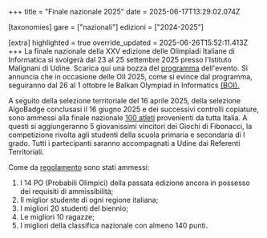 +++
title = "Finale nazionale 2025"
date = 2025-06-17T13:29:02.074Z

[taxonomies]
gare = ["nazionali"]
edizioni = ["2024-2025"]

[extra]
highlighted = true
override_updated = 2025-06-26T15:52:11.413Z
+++
La finale nazionale della XXV edizione delle Olimpiadi Italiane di Informatica
si svolgerà dal 23 al 25 settembre 2025 presso l'Istituto Malignani di Udine.
Scarica qui una bozza del
[programma](/documents/Programma%2023-30%20settembre%20OII.pdf) dell'evento. Si
annuncia che in occasione delle OII 2025, come si evince dal programma,
seguiranno dal 26 al 1 ottobre le Balkan Olympiad in Informatics
[(BOI).](https://boi2025.anpc.it/)

A seguito della selezione territoriale del 16 aprile 2025, della selezione AlgoBadge conclusasi il 16 giugno 2025 e dei successivi controlli copiature, sono ammessi alla
finale nazionale [100 atleti](/results/Ammessi_OII_2025.xlsx) provenienti da tutta Italia. A questi si
aggiungeranno 5 giovanissimi vincitori dei Giochi di Fibonacci, la
competizione rivolta agli studenti della scuola primaria e secondaria di I
grado. Tutti i partecipanti saranno accompagnati a Udine dai Referenti
Territoriali.

<!-- more -->

Come da [regolamento](/regulations/Regolamento_Nazionale_2025.pdf) sono stati ammessi:

1. I 14 PO (Probabili Olimpici) della passata edizione ancora in possesso dei requisiti di ammissibilità;
2. Il miglior studente di ogni regione italiana;
3. I migliori 20 studenti del biennio;
4. Le migliori 10 ragazze;
5. I migliori della classifica nazionale con almeno 140 punti.
